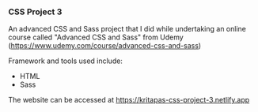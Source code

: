 ### CSS Project 3

An advanced CSS and Sass project that I did while undertaking an online course called "Advanced CSS and Sass" from Udemy (https://www.udemy.com/course/advanced-css-and-sass)

Framework and tools used include:

- HTML
- Sass

The website can be accessed at https://kritapas-css-project-3.netlify.app
